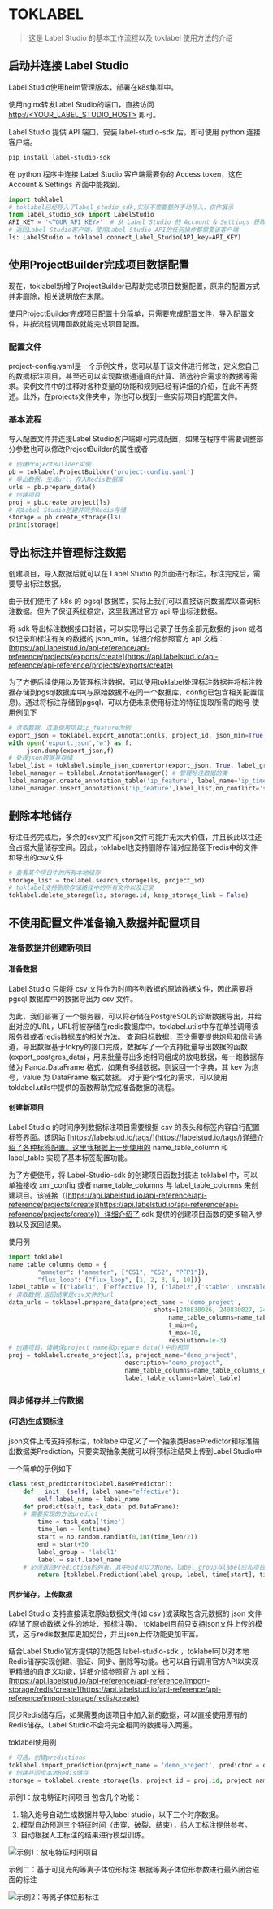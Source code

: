 # TOKLABEL

> 这是 Label Studio 的基本工作流程以及 toklabel 使用方法的介绍

## 启动并连接 Label Studio

Label Studio使用helm管理版本，部署在k8s集群中。

使用nginx转发Label Studio的端口，直接访问 [http://<YOUR_LABEL_STUDIO_HOST>](http://<YOUR_LABEL_STUDIO_HOST>) 即可。

Label Studio 提供 API 端口，安装 label-studio-sdk 后，即可使用 python 连接客户端。

```bash
pip install label-studio-sdk
```

在 python 程序中连接 Label Studio 客户端需要你的 Access token，这在 Account & Settings 界面中能找到。

```python
import toklabel
# toklabel已经导入了label_studio_sdk,实际不需要额外手动导入，仅作展示
from label_studio_sdk import LabelStudio
API_KEY = '<YOUR_API_KEY>'  # 从 Label Studio 的 Account & Settings 获取
# 返回Label Studio客户端，使用Label Studio API的任何操作都需要该客户端
ls: LabelStudio = toklabel.connect_Label_Studio(API_key=API_KEY)
```

## 使用ProjectBuilder完成项目数据配置

现在，toklabel新增了ProjectBuilder已帮助完成项目数据配置，原来的配置方式并非删除，相关说明放在末尾。

使用ProjectBuilder完成项目配置十分简单，只需要完成配置文件，导入配置文件，并按流程调用函数就能完成项目配置。

### 配置文件

project-config.yaml是一个示例文件，您可以基于该文件进行修改，定义您自己的数据标注项目，甚至还可以实现数据通道间的计算、筛选符合需求的数据等需求。实例文件中的注释对各种变量的功能和规则已经有详细的介绍，在此不再赘述。此外，在projects文件夹中，你也可以找到一些实际项目的配置文件。

### 基本流程

导入配置文件并连接Label Studio客户端即可完成配置，如果在程序中需要调整部分参数也可以修改ProjectBuilder的属性或者

``` python
# 创建ProjectBuilder实例
pb = toklabel.ProjectBuilder('project-config.yaml')
# 导出数据，生成url，存入Redis数据库
urls = pb.prepare_data()
# 创建项目
proj = pb.create_project(ls)
# 向Label Studio创建并同步Redis存储
storage = pb.create_storage(ls)
print(storage)
```

## 导出标注并管理标注数据

创建项目，导入数据后就可以在 Label Studio 的页面进行标注。标注完成后，需要导出标注数据。

由于我们使用了 k8s 的 pgsql 数据库，实际上我们可以直接访问数据库以查询标注数据。但为了保证系统稳定，这里我通过官方 api 导出标注数据。

将 sdk 导出标注数据接口封装，可以实现导出记录了任务全部元数据的 json 或者仅记录和标注有关的数据的 json_min。详细介绍参照官方 api 文档：[https://api.labelstud.io/api-reference/api-reference/projects/exports/create](https://api.labelstud.io/api-reference/api-reference/projects/exports/create)

为了方便后续使用以及管理标注数据，可以使用toklabel处理标注数据并将标注数据存储到pgsql数据库中(与原始数据不在同一个数据库，config已包含相关配置信息)。通过将标注存储到pgsql，可以方便未来使用标注的特征提取所需的炮号
使用例见下

```python
# 读取数据，这里使用项目ip_feature为例
export_json = toklabel.export_annotation(ls, project_id, json_min=True, exclude_skipped=False, only_with_annotation=True)
with open('export.json','w') as f:
     json.dump(export_json,f)
# 处理json数据并存储
label_list = toklabel.simple_json_convertor(export_json, True, label_group_name='ip_time')
label_manager = toklabel.AnnotationManager() # 管理标注数据的类
label_manager.create_annotation_table('ip_feature', label_name='ip_time',unique_shot=True, point_allowed=False) #如果不存在表，创建标注表
label_manager.insert_annotations('ip_feature',label_list,on_conflict='shot') #插入数据  
```

## 删除本地储存

标注任务完成后，多余的csv文件和json文件可能并无太大价值，并且长此以往还会占据大量储存空间。因此，toklabel也支持删除存储对应路径下redis中的文件和导出的csv文件

```python
# 查看某个项目中的所有本地储存
storage_list = toklabel.search_storage(ls, project_id)
# toklabel支持删除存储路径中的所有文件以及记录
toklabel.delete_storage(ls, storage.id, keep_storage_link = False) 
```

## 不使用配置文件准备输入数据并配置项目

### 准备数据并创建新项目

#### 准备数据

Label Studio 只能将 csv 文件作为时间序列数据的原始数据文件，因此需要将 pgsql 数据库中的数据导出为 csv 文件。

为此，我们部署了一个服务器，可以将存储在PostgreSQL的诊断数据导出，并给出对应的URL，URL将被存储在redis数据库中。toklabel.utils中存在单独调用该服务器或者redis数据库的相关方法。
查询目标数据，至少需要提供炮号和信号通道，导出数据基于tokpy的接口完成，数据写了一个支持批量导出数据的函数(export_postgres_data)，用来批量导出多炮相同组成的放电数据，每一炮数据存储为 Panda.DataFrame 格式，如果有多组数据，则返回一个字典，其 key 为炮号，value 为 DataFrame 格式数据。
对于更个性化的需求，可以使用toklabel.utils中提供的函数帮助完成准备数据的流程。

#### 创建新项目

Label Studio 的时间序列数据标注项目需要根据 csv 的表头和标签内容自行配置标签界面。该网站 [https://labelstud.io/tags/](https://labelstud.io/tags/)详细介绍了各种标签配置。这里我根据上一步使用的 name_table_column 和 label_table 实现了基本标签配置功能。

为了方便使用，将 Label-Studio-sdk 的创建项目函数封装进 toklabel 中，可以单独接收 xml_config 或者 name_table_columns 与 label_table_columns 来创建项目。该链接（[https://api.labelstud.io/api-reference/api-reference/projects/create](https://api.labelstud.io/api-reference/api-reference/projects/create)）详细介绍了 sdk 提供的创建项目函数的更多输入参数以及返回结果。

使用例

```python
import toklabel
name_table_columns_demo = {
        "ammeter": ("ammeter", ["CS1", "CS2", "PFP1"]),
        "flux_loop": ("flux_loop", [1, 2, 3, 8, 10])}
label_table = [("label1", ['effective']), ("label2",['stable','unstable','disruptive'])]
# 读取数据,返回结果是csv文件的url
data_urls = toklabel.prepare_data(project_name = 'demo_project',
                                        shots=[240830026, 240830027, 240830028, 240830029],
                                            name_table_columns=name_table_columns_demo,
                                            t_min=0,
                                            t_max=10,
                                            resolution=1e-3)
# 创建项目，请确保project_name和prepare_data()中的相同
proj = toklabel.create_project(ls, project_name="demo_project", 
                                description="demo_project", 
                                name_table_columns=name_table_columns_demo, 
                                label_table_columns=label_table)
```

### 同步储存并上传数据

#### (可选)生成预标注

json文件上传支持预标注，toklabel中定义了一个抽象类BasePredictor和标准输出数据类Prediction，只要实现抽象类就可以将预标注结果上传到Label Studio中

一个简单的示例如下

```python
class test_predictor(toklabel.BasePredictor):
    def __init__(self, label_name="effective"):
        self.label_name = label_name
    def predict(self, task_data: pd.DataFrame):
    # 需要实现的方法predict
        time = task_data['time']
        time_len = len(time)
        start = np.random.randint(0,int(time_len/2))
        end = start+50
        label_group = 'label1'
        label = self.label_name
    # 必须返回Prediction的列表，其中end可以为None，label_group与label应和项目配置相符    
        return [toklabel.Prediction(label_group, label, time[start], time[end])]
```

#### 同步储存，上传数据

Label Studio 支持直接读取原始数据文件(如 csv )或读取包含元数据的 json 文件(存储了原始数据文件的地址、预标注等)。 toklabel目前只支持json文件上传的模式，这与redis数据库更加契合，并且json上传功能更加丰富。

结合Label Studio官方提供的功能包 label-studio-sdk ，toklabel可以对本地Redis储存实现创建、验证、同步、删除等功能。也可以自行调用官方API以实现更精细的自定义功能，详细介绍参照官方 api 文档：[https://api.labelstud.io/api-reference/api-reference/import-storage/redis/create](https://api.labelstud.io/api-reference/api-reference/import-storage/redis/create)

同步Redis储存后，如果需要向该项目中加入新的数据，可以直接使用原有的Redis储存。Label Studio不会将完全相同的数据导入两遍。

toklabel使用例

```python
# 可选，创建predictions
toklabel.import_prediction(project_name = 'demo_project', predictor = demo_predictor(), urls = data_urls)
# 创建并同步本地Redis储存
storage = toklabel.create_storage(ls, project_id = proj.id, project_name = 'demo_project')
```


示例1：放电特征时间项目
包含几个功能：
1. 输入炮号自动生成数据并导入label studio，以下三个时序数据。
2. 模型自动预测三个特征时间（击穿、破裂、结束），给人工标注提供参考。
3. 自动根据人工标注的结果进行模型训练。

![示例1：放电特征时间项目](docs/imgs/example1.png)

示例二：基于可见光的等离子体位形标注
根据等离子体位形参数进行最外闭合磁面的标注

![示例2：等离子体位形标注](docs/imgs/example2.png)
